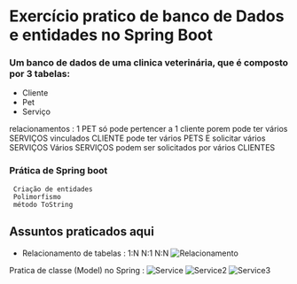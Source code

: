 

# Exercício pratico de banco de Dados e entidades no Spring Boot

### Um banco de dados de uma clinica veterinária, que é composto por 3 tabelas:
- Cliente
- Pet
- Serviço


relacionamentos : 
      1 PET só pode pertencer a 1 cliente porem pode ter vários SERVIÇOS vinculados
     CLIENTE pode ter vários PETS E solicitar vários SERVIÇOS 
     Vários SERVIÇOS podem ser solicitados por vários CLIENTES

### Prática de Spring boot  
     Criação de entidades 
     Polimorfismo
     método ToString

## Assuntos praticados aqui
-  Relacionamento de tabelas :
  1:N
  N:1
  N:N
![Relacionamento](https://user-images.githubusercontent.com/108190323/232558253-71709814-d973-4c12-b74f-ec8644ae427e.PNG)

Pratica de classe (Model) no Spring : 
![Service](https://user-images.githubusercontent.com/108190323/232561943-e2327e5e-950d-4437-8771-ad4226bcbde4.PNG)
![Service2](https://user-images.githubusercontent.com/108190323/232561978-a1425b54-b576-4bf1-b814-372fbc503d0f.PNG)
![Service3](https://user-images.githubusercontent.com/108190323/232562003-aaa1463a-65ff-4d15-acdf-4d23d826ecd3.PNG)


